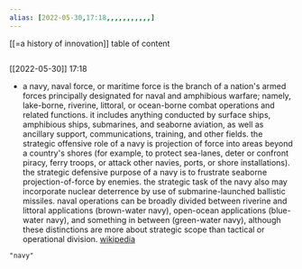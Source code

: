 ```yaml
---
alias: [2022-05-30,17:18,,,,,,,,,,,]
---
```

[[=a history of innovation]]
table of content
```toc
```

[[2022-05-30]] 17:18
- a navy, naval force, or maritime force is the branch of a nation's armed forces principally designated for naval and amphibious warfare; namely, lake-borne, riverine, littoral, or ocean-borne combat operations and related functions. it includes anything conducted by surface ships, amphibious ships, submarines, and seaborne aviation, as well as ancillary support, communications, training, and other fields. the strategic offensive role of a navy is projection of force into areas beyond a country's shores (for example, to protect sea-lanes, deter or confront piracy, ferry troops, or attack other navies, ports, or shore installations). the strategic defensive purpose of a navy is to frustrate seaborne projection-of-force by enemies. the strategic task of the navy also may incorporate nuclear deterrence by use of submarine-launched ballistic missiles. naval operations can be broadly divided between riverine and littoral applications (brown-water navy), open-ocean applications (blue-water navy), and something in between (green-water navy), although these distinctions are more about strategic scope than tactical or operational division.
[wikipedia](https://en.wikipedia.org/wiki/navy)
```query
"navy"
```